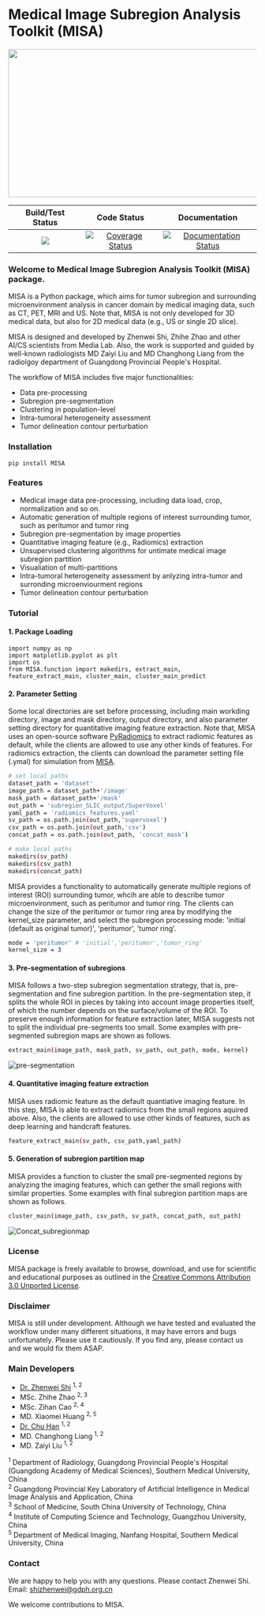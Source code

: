 # Medical Image Subregion Analysis Toolkit (MISA) 

<p align="center">
  <img src="https://user-images.githubusercontent.com/17007301/219617294-a5f38b07-4599-4834-aa7c-96d01299a531.png" width="600" height="300">
</p>

|Build/Test Status|Code Status|Documentation|
| :---------------------------------------------------------------------------------------------------------------------------: | :-----------------------------------------------------------------------------------------------------------------------------------------------------------------------------------------------: | :-------------------------------------------------------------------------------------------------------------------------------------------------: |
| [![](https://travis-ci.org/modelhub-ai/modelhub-engine.svg?branch=master)](https://travis-ci.org/modelhub-ai/modelhub-engine) | [![Coverage Status](https://coveralls.io/repos/github/modelhub-ai/modelhub-engine/badge.svg?branch=master&service=github)](https://coveralls.io/github/modelhub-ai/modelhub-engine?branch=master) | [![Documentation Status](https://readthedocs.org/projects/modelhub/badge/?version=latest)](https://modelhub.readthedocs.io/en/latest/?badge=latest) |

### Welcome to Medical Image Subregion Analysis Toolkit (MISA) package.

MISA is a Python package, which aims for tumor subregion and surrounding microenvironment analysis in cancer domain by medical imaging data, such as CT, PET, MRI and US. Note that, MISA is not only developed for 3D medical data, but also for 2D medical data (e.g., US or single 2D slice). 

MISA is designed and developed by Zhenwei Shi, Zhihe Zhao and other AI/CS scientists from Media Lab. Also, the work is supported and guided by well-known radiologists MD Zaiyi Liu and MD Changhong Liang from the radiolgoy department of Guangdong Provincial People's Hospital.

The workflow of MISA includes five major functionalities:
- Data pre-processing
- Subregion pre-segmentation
- Clustering in population-level
- Intra-tumoral heterogeneity assessment
- Tumor delineation contour perturbation

### Installation

```
pip install MISA
```
### Features

- Medical image data pre-processing, including data load, crop, normalization and so on.
- Automatic generation of multiple regions of interest surrounding tumor, such as peritumor and tumor ring
- Subregion pre-segmentation by image properties
- Quantitative imaging feature (e.g., Radiomics) extraction
- Unsupervised clustering algorithms for untimate medical image subregion partition
- Visualiation of multi-partitions
- Intra-tumoral heterogeneity assessment by anlyzing intra-tumor and surronding microenviourment regions
- Tumor delineation contour perturbation


### Tutorial

#### 1. Package Loading

```
import numpy as np
import matplotlib.pyplot as plt
import os 
from MISA.function import makedirs, extract_main, feature_extract_main, cluster_main, cluster_main_predict
```

#### 2. Parameter Setting
Some local directories are set before processing, including main workding directory, image and mask directory, output directory, and also parameter setting directory for quantitative imaging feature extraction. Note that, MISA uses an open-source software [PyRadiomics](https://pyradiomics.readthedocs.io/en/latest/) to extract radiomic features as default, while the clients are allowed to use any other kinds of features. For radiomics extraction, the clients can download the parameter setting file (.ymal) for simulation from [MISA](https://github.com/zhenweishi/MISA).

```sh
# set local paths
dataset_path = 'dataset'
image_path = dataset_path+'/image'
mask_path = dataset_path+'/mask'
out_path = 'subregion_SLIC_output/SuperVoxel'
yaml_path = 'radiomics_features.yaml'
sv_path = os.path.join(out_path,'supervoxel')
csv_path = os.path.join(out_path,'csv')
concat_path = os.path.join(out_path, 'concat_mask')

# make local paths
makedirs(sv_path)
makedirs(csv_path)
makedirs(concat_path)

```

MISA provides a functionality to automatically generate multiple regions of interest (ROI) surrounding tumor, whcih are able to describe tumor microenvironment, such as peritumor and tumor ring. The clients can change the size of the peritumor or tumor ring area by modifying the kernel_size parameter, and select the subregion processing mode: 'initial (default as original tumor)', 'peritumor', 'tumor ring'.

```sh
mode = 'peritumor' # 'initial','peritumor','tumor_ring'
kernel_size = 3
```
#### 3. Pre-segmentation of subregions

MISA follows a two-step subregion segmentation strategy, that is, pre-segmentation and fine subregion partition. In the pre-segmentation step, it splits the whole ROI in pieces by taking into account image properties itself, of which the number depends on the surface/volume of the ROI. To preserve enough information for feature extraction later, MISA suggests not to split the individual pre-segments too small. Some examples with pre-segmented subregion  maps are shown as follows.

```sh
extract_main(image_path, mask_path, sv_path, out_path, mode, kernel)
```

![pre-segmentation](https://user-images.githubusercontent.com/17007301/219617436-37cf7a37-de46-4574-bcd2-0c070c7dfecd.png)


#### 4. Quantitative imaging feature extraction

MISA uses radiomic feature as the default quantiative imaging feature. In this step, MISA is able to extract radiomics from the small regions aquired above. Also, the clients are allowed to use other kinds of features, such as deep learning and handcraft features.

```sh
feature_extract_main(sv_path, csv_path,yaml_path)
```

#### 5. Generation of subregion partition map

MISA provides a function to cluster the small pre-segmented regions by analyzing the imaging features, which can gether the small regions with similar properties. Some examples with final subregion partition maps are shown as follows.


```sh
cluster_main(image_path, csv_path, sv_path, concat_path, out_path)
```

![Concat_subregionmap](https://user-images.githubusercontent.com/17007301/219617647-edd8599e-2299-47e1-bd4f-21028f1136e6.png)

### License

MISA package is freely available to browse, download, and use for scientific and educational purposes as outlined in the [Creative Commons Attribution 3.0 Unported License](https://creativecommons.org/licenses/by/3.0/).

### Disclaimer

MISA is still under development. Although we have tested and evaluated the workflow under many different situations, it may have errors and bugs unfortunately. Please use it cautiously. If you find any, please contact us and we would fix them ASAP.

### Main Developers
 - [Dr. Zhenwei Shi](https://github.com/zhenweishi) <sup/>1, 2
 - MSc. Zhihe Zhao <sup/>2, 3
 - MSc. Zihan Cao <sup/>2, 4
 - MD. Xiaomei Huang <sup/>2, 5
 - [Dr. Chu Han](https://chuhan89.com) <sup/>1, 2
 - MD. Changhong Liang <sup/>1, 2
 - MD. Zaiyi Liu <sup/>1, 2
 

<sup>1</sup> Department of Radiology, Guangdong Provincial People's Hospital (Guangdong Academy of Medical Sciences), Southern Medical University, China <br/>
<sup>2</sup> Guangdong Provincial Key Laboratory of Artificial Intelligence in Medical Image Analysis and Application, China <br/>
<sup>3</sup> School of Medicine, South China University of Technology, China <br/>
<sup>4</sup> Institute of Computing Science and Technology, Guangzhou University, China <br/>
<sup>5</sup> Department of Medical Imaging, Nanfang Hospital, Southern Medical University, China 

### Contact
We are happy to help you with any questions. Please contact Zhenwei Shi.
Email: shizhenwei@gdph.org.cn

We welcome contributions to MISA.
